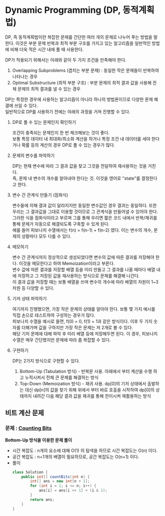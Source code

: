 # Dynamic Programming (DP, 동적계획법)

DP, 즉 동적계획법이란 복잡한 문제를 간단한 여러 개의 문제로 나누어 푸는 방법을 말한다.
이것은 부분 문제 반복과 최적 부분 구조를 가지고 있는 알고리즘을 일반적인 방법에 비해 더욱 적은 시간 내에 풀 때 사용한다.

DP가 적용되기 위해서는 아래와 같이 두 가지 조건을 만족해야 한다.
1. Overlapping Subproblems (겹치는 부분 문제) : 동일한 작은 문제들이 반복하여 나타나는 경우
2. Optimal Substructure (최적 부분 구조) : 부분 문제의 최적 결과 값을 사용해 전체 문제의 최적 결과를 낼 수 있는 경우

DP는 특정한 경우에 사용하는 알고리즘이 아니라 하나의 방법론이므로 다양한 문제 해결에 쓰일 수 있다.   
일반적으로 DP를 사용하기 전에는 아래의 과정을 거쳐 진행할 수 있다.

1. DP로 풀 수 있는 문제인지 확인하기
   
   조건이 충족되는 문제인지 한 번 체크해보는 것이 좋다.   
   보통 특정 데이터 내 최대화/최소화 계산을 하거나 특정 조건 내 데이터를 세야 한다거나 확률 등의 계산의 경우 DP로 풀 수 있는 경우가 많다.


2. 문제의 변수를 파악하기

    DP는 현재 변수에 따라 그 결과 값을 찾고 그것을 전달하여 재사용하는 것을 거친다.   
    즉, 문제 내 변수의 개수를 알아내야 한다는 것. 이것을 영어로 "state"를 결정한다고 한다.


3. 변수 간 관계식 만들기 (점화식)

   변수들에 의해 결과 값이 달라지지만 동일한 변수값인 경우 결과는 동일하다. 또한 우리는 그 결과값을 그대로 이용할 것이므로 그 관계식을 만들어낼 수 있어야 한다.   
   그러한 식을 점화식이라고 부르며 그를 통해 우리면 짧은 코드 내에서 반복/재귀를 통해 문제가 자동으로 해결되도록 구축할 수 있게 된다.   
   예를 들어 피보나치 수열에서는 f(n) = f(n-1) + f(n-2) 였다. 이는 변수의 개수, 문제의 상황마다 모두 다를 수 있다.


4. 메모하기

    변수 간 관계식까지 정상적으로 생성되었다면 변수의 값에 따른 결과를 저장해야 한다. 이것을 메모한다고 하여 Memoization이라고 부른다.   
    변수 값에 따른 결과를 저장할 배열 등을 미리 만들고 그 결과를 나올 때마다 배열 내에 저장하고 그 저장된 값을 재사용하는 방식으로 문제를 해결해 나간다.   
    이 결과 값을 저장할 때는 보통 배열을 쓰며 변수의 개수에 따라 배열의 차원이 1~3차원 등 다양할 수 있다.


5. 기저 상태 파악하기

    여기까지 진행했으면, 가장 작은 문제의 상태를 알아야 한다. 보통 몇 가지 예시를 직접 손으로 테스트하여 구성하는 경우가 많다.   
    피보나치 수열을 예시로 들면, f(0) = 0, f(1) = 1과 같은 방식이다. 이후 두 가지 숫자를 더해가며 값을 구하지만 가장 작은 문제는 저 2개로 볼 수 있다.   
    해당 기저 문제에 대해 파악 후 미리 배열 등에 저장해두면 된다. 이 경우, 피보나치 수열은 매우 간단했지만 문제에 따라 좀 복잡할 수 있다.


6. 구현하기

   DP는 2가지 방식으로 구현할 수 있다.
   1) Bottom-Up (Tabulation 방식) - 반복문 사용. 아래에서 부터 계산을 수행 하고 누적시켜서 전체 큰 문제를 해결하는 방식
   2) Top-Down (Memoization 방식) - 재귀 사용. dp[0]의 기저 상태에서 출발하는 대신 dp[n]의 값을 찾기 위해 위에서 부터 바로 호출을 시작하여 dp[0]의 상태까지 내려간 다음 해당 결과 값을 재귀를 통해 전이시켜 재활용하는 방식

## 비트 계산 문제
### 문제 : [Counting Bits](https://leetcode.com/problems/counting-bits/)
**Bottom-Up 방식을 이용한 문제 풀이**
- 시간 복잡도 : n개의 요소에 대해 O(1) 의 탐색을 하므로 시간 복잡도는 O(n) 이다.
- 공간 복잡도 : n+1개의 배열이 필요하므로, 공간 복잡도는 O(n+1) 이다.
- 풀이
    ```java
    class Solution {
        public int[] countBits(int n) {
            int[] ans = new int[n + 1];
            for (int i = 1; i <= n; i++) {
                ans[i] = ans[i >> 1] + (i & 1);
            }
            return ans;
        }
    }
    ```
